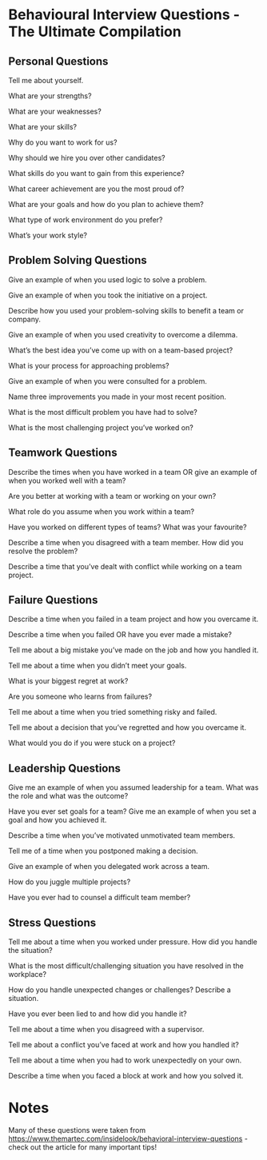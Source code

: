 # Behavioural Interview Questions - The Ultimate Compilation
## Personal Questions
Tell me about yourself. 

What are your strengths? 

What are your weaknesses? 

What are your skills? 

Why do you want to work for us? 

Why should we hire you over other candidates? 

What skills do you want to gain from this experience? 

What career achievement are you the most proud of?

What are your goals and how do you plan to achieve them? 

What type of work environment do you prefer? 

What’s your work style? 

## Problem Solving Questions
Give an example of when you used logic to solve a problem.

Give an example of when you took the initiative on a project.

Describe how you used your problem-solving skills to benefit a team or company. 

Give an example of when you used creativity to overcome a dilemma. 

What’s the best idea you’ve come up with on a team-based project? 

What is your process for approaching problems? 

Give an example of when you were consulted for a problem. 

Name three improvements you made in your most recent position. 

What is the most difficult problem you have had to solve? 

What is the most challenging project you’ve worked on? 

## Teamwork Questions
Describe the times when you have worked in a team OR give an example of when you worked well with a team? 

Are you better at working with a team or working on your own? 

What role do you assume when you work within a team? 

Have you worked on different types of teams? What was your favourite? 

Describe a time when you disagreed with a team member. How did you resolve the problem? 

Describe a time that you’ve dealt with conflict while working on a team project. 

## Failure Questions
Describe a time when you failed in a team project and how you overcame it. 

Describe a time when you failed OR have you ever made a mistake? 

Tell me about a big mistake you’ve made on the job and how you handled it. 

Tell me about a time when you didn’t meet your goals. 

What is your biggest regret at work?

Are you someone who learns from failures?

Tell me about a time when you tried something risky and failed. 

Tell me about a decision that you’ve regretted and how you overcame it. 

What would you do if you were stuck on a project? 

## Leadership Questions
Give me an example of when you assumed leadership for a team. What was the role and what was the outcome? 

Have you ever set goals for a team? Give me an example of when you set a goal and how you achieved it.

Describe a time when you’ve motivated unmotivated team members. 

Tell me of a time when you postponed making a decision. 

Give an example of when you delegated work across a team. 

How do you juggle multiple projects? 

Have you ever had to counsel a difficult team member? 

## Stress Questions
Tell me about a time when you worked under pressure. How did you handle the situation? 

What is the most difficult/challenging situation you have resolved in the workplace? 

How do you handle unexpected changes or challenges? Describe a situation. 

Have you ever been lied to and how did you handle it? 

Tell me about a time when you disagreed with a supervisor. 

Tell me about a conflict you’ve faced at work and how you handled it?  

Tell me about a time when you had to work unexpectedly on your own.

Describe a time when you faced a block at work and how you solved it. 

# Notes
Many of these questions were taken from https://www.themartec.com/insidelook/behavioral-interview-questions - check out the article for many important tips! 


